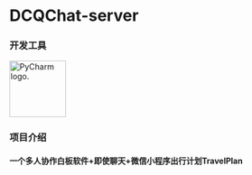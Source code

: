 # DCQChat-server
### 开发工具
<a href="www.jetbrains.com">
<img src="https://resources.jetbrains.com/storage/products/company/brand/logos/PyCharm_icon.png" alt="PyCharm logo." style="height:100px">
</a>

### 项目介绍
#### 一个多人协作白板软件+即使聊天+微信小程序出行计划TravelPlan
